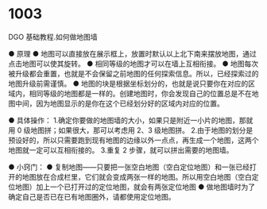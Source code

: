 <!-- community/creation/1003 -->

# 1003

DGO 基础教程.如何做地图墙

● 原理
● 地图可以直接放在展示框上，放置时默认以上北下南来摆放地图，通过点击地图可以使其旋转。
● 相同等级的地图才可以在墙上互相衔接。
● 地图每次被升级都会重置，也就是不会保留之前地图的任何探索信息。所以，已经探索过的地图升级前需谨慎。
● 地图的块是根据坐标划分的，也就是说只要你在对应的区域内，相同等级的地图都是一样的。创建地图时，你会发现自己的位置总是不在地图中间，因为地图显示的是你在这个已经划分好的区域内对应的位置。

● 具体操作： 1.确定你要做的地图墙的大小，如果只是附近一小片的地图，那就用 0 级地图拼；如果很大，那可以考虑用 2、3 级地图拼。 2.由于地图的划分是预设好的，所以只需要跑到现有地图的边缘以外一点点，再生成一个地图，这两个地图就一定可以互相衔接的。 3.重复 2 步骤，就可以拼出需要的地图墙。

● 小窍门：
● 复制地图——只要把一张空白地图（空白定位地图）和一张已经打开的地图放在合成栏里，它们就会变成两张一样的地图。所以用空白地图（空白定位地图）加上一个已打开过的定位地图，就会有两张定位地图
● 做地图墙时为了确定自己是否已在已有地图圈外，请都使用定位地图。
